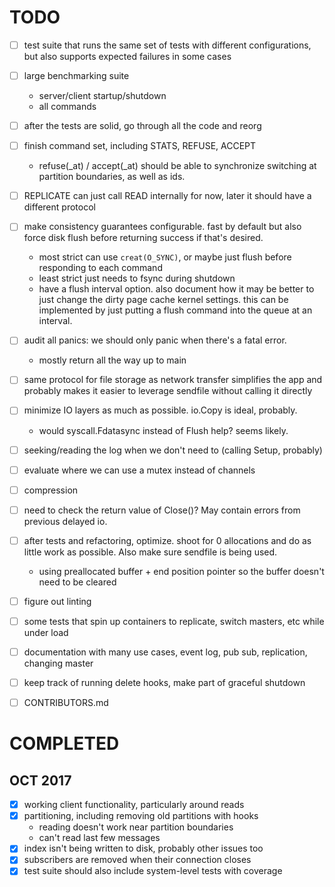 [modeline]: <> ( vim: set ft=markdown: )

# TODO

- [ ] test suite that runs the same set of tests with different configurations,
  but also supports expected failures in some cases
- [ ] large benchmarking suite
    - server/client startup/shutdown
    - all commands
- [ ] after the tests are solid, go through all the code and reorg
- [ ] finish command set, including STATS, REFUSE, ACCEPT
    - refuse(_at) / accept(_at) should be able to synchronize switching at
      partition boundaries, as well as ids.
- [ ] REPLICATE can just call READ internally for now, later it should have a
  different protocol
- [ ] make consistency guarantees configurable. fast by default but also force
  disk flush before returning success if that's desired.
    - most strict can use `creat(O_SYNC)`, or maybe just flush before responding
      to each command
    - least strict just needs to fsync during shutdown
    - have a flush interval option. also document how it may be better to just
      change the dirty page cache kernel settings. this can be implemented by
      just putting a flush command into the queue at an interval.
- [ ] audit all panics: we should only panic when there's a fatal error.
    - mostly return all the way up to main
- [ ] same protocol for file storage as network transfer simplifies the app and
  probably makes it easier to leverage sendfile without calling it directly
- [ ] minimize IO layers as much as possible. io.Copy is ideal, probably.
    - would syscall.Fdatasync instead of Flush help? seems likely.
- [ ] seeking/reading the log when we don't need to (calling Setup, probably)
- [ ] evaluate where we can use a mutex instead of channels
- [ ] compression
- [ ] need to check the return value of Close()? May contain errors from
  previous delayed io.
- [ ] after tests and refactoring, optimize. shoot for 0 allocations and do as
  little work as possible. Also make sure sendfile is being used.
    - using preallocated buffer + end position pointer so the buffer doesn't
      need to be cleared
- [ ] figure out linting
- [ ] some tests that spin up containers to replicate, switch masters, etc
  while under load
- [ ] documentation with many use cases, event log, pub sub, replication,
  changing master
- [ ] keep track of running delete hooks, make part of graceful shutdown
- [ ] CONTRIBUTORS.md


# COMPLETED

## OCT 2017

- [X] working client functionality, particularly around reads
- [X] partitioning, including removing old partitions with hooks
    - reading doesn't work near partition boundaries
    - can't read last few messages
- [X] index isn't being written to disk, probably other issues too
- [X] subscribers are removed when their connection closes
- [X] test suite should also include system-level tests with coverage
